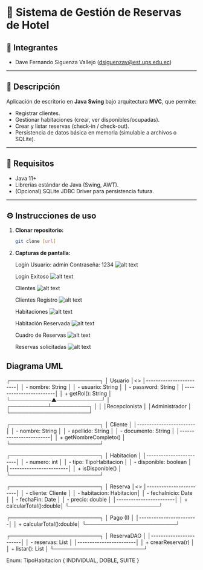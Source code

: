 # 🏨 Sistema de Gestión de Reservas de Hotel

## 👥 Integrantes
- Dave Fernando Siguenza Vallejo (dsiguenzav@est.ups.edu.ec)

---

## 📌 Descripción
Aplicación de escritorio en **Java Swing** bajo arquitectura **MVC**, que permite:
- Registrar clientes.
- Gestionar habitaciones (crear, ver disponibles/ocupadas).
- Crear y listar reservas (check-in / check-out).
- Persistencia de datos básica en memoria (simulable a archivos o SQLite).

---

## 🚀 Requisitos
- Java 11+
- Librerías estándar de Java (Swing, AWT).
- (Opcional) SQLite JDBC Driver para persistencia futura.

---

## ⚙️ Instrucciones de uso
1. **Clonar repositorio:**
   ```bash
   git clone [url]
2. **Capturas de pantalla:**

    Login
    Usuario: admin
    Contraseña: 1234
    ![alt text](image.png)

    Login Exitoso
    ![alt text](image-1.png)

    Clientes
    ![alt text](image-2.png)

    Clientes Registro
    ![alt text](image-3.png)

    Habitaciones
    ![alt text](image-4.png)

    Habitación Reservada
    ![alt text](image-5.png)

    Cuadro de Reservas
    ![alt text](image-6.png)

    Reservas solicitadas
    ![alt text](image-7.png)

## Diagrama UML
┌────────────────────────┐
│        Usuario         │<<abstract>>
│------------------------│
│ - nombre: String       │
│ - usuario: String      │
│ - password: String     │
│------------------------│
│ + getRol(): String     │
└───────────▲────────────┘
            │
 ┌──────────┴──────────┐
 │                     │
 │Recepcionista        │
 │Administrador        │
 └─────────────────────┘

┌────────────────────────┐
│        Cliente         │
│------------------------│
│ - nombre: String       │
│ - apellido: String     │
│ - documento: String    │
│------------------------│
│ + getNombreCompleto()  │
└────────────────────────┘

┌────────────────────────┐
│       Habitacion       │
│------------------------│
│ - numero: int          │
│ - tipo: TipoHabitacion │
│ - disponible: boolean  │
│------------------------│
│ + isDisponible()       │
└────────────────────────┘

┌────────────────────────┐
│        Reserva         │<<implements Pago>>
│------------------------│
│ - cliente: Cliente     │
│ - habitacion: Habitacion│
│ - fechaInicio: Date    │
│ - fechaFin: Date       │
│ - precio: double       │
│------------------------│
│ + calcularTotal():double│
└────────────────────────┘

┌────────────────────────┐
│        Pago (I)        │
│------------------------│
│ + calcularTotal():double│
└────────────────────────┘

┌────────────────────────┐
│     ReservaDAO         │
│------------------------│
│ - reservas: List       │
│------------------------│
│ + crearReserva(r)      │
│ + listar(): List       │
└────────────────────────┘

Enum: TipoHabitacion { INDIVIDUAL, DOBLE, SUITE }